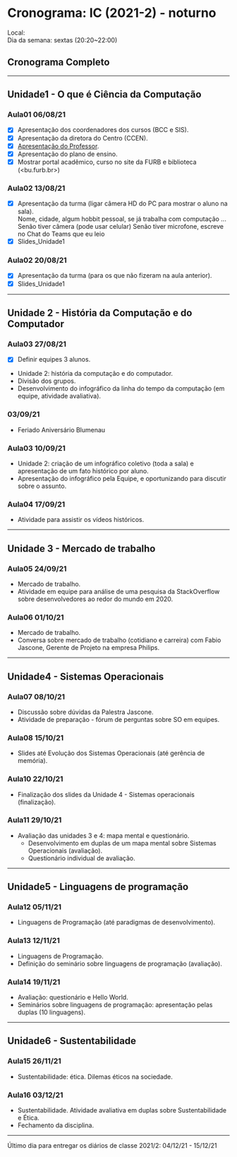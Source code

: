 # Cronograma: IC (2021-2) - noturno

Local:  
Dia da semana: sextas (20:20\~22:00)  

## Cronograma Completo

-----------

## Unidade1 - O que é Ciência da Computação

### Aula01 06/08/21

- [x] Apresentação dos coordenadores dos cursos (BCC e SIS).  
- [x] Apresentação da diretora do Centro (CCEN).  
- [x] [Apresentação do Professor](https://github.com/dalton-reis/dalton-reis "Apresentação do Professor").  
- [x] Apresentação do plano de ensino.  
- [x] Mostrar portal acadêmico, curso no site da FURB  e biblioteca (<bu.furb.br>)  

### Aula02 13/08/21

- [x] Apresentação da turma (ligar câmera HD do PC para mostrar o aluno na sala).  
    Nome, cidade, algum hobbit pessoal, se já trabalha com computação ...
    Senão tiver câmera (pode usar celular)
    Senão tiver microfone, escreve no Chat do Teams que eu leio  
- [x] Slides_Unidade1  

### Aula02 20/08/21

- [x] Apresentação da turma (para os que não fizeram na aula anterior).  
- [x] Slides_Unidade1  

-----------

## Unidade 2 - História da Computação e do Computador

### Aula03 27/08/21

- [x] Definir equipes 3 alunos.  
- Unidade 2: história da computação e do computador.  
- Divisão dos grupos.  
- Desenvolvimento do infográfico da linha do tempo da computação (em equipe, atividade avaliativa).  

### 03/09/21

- Feriado Aniversário Blumenau

### Aula03 10/09/21

- Unidade 2: criação de um infográfico coletivo (toda a sala) e apresentação  de um fato histórico por aluno.
- Apresentação do infográfico pela Equipe, e oportunizando para discutir sobre o assunto.  

### Aula04 17/09/21

- Atividade para assistir os vídeos históricos.  

-----------

## Unidade 3 - Mercado de trabalho

### Aula05 24/09/21

- Mercado de trabalho.  
- Atividade em equipe para análise de uma pesquisa da StackOverflow sobre desenvolvedores ao redor do mundo em 2020.  

### Aula06 01/10/21

- Mercado de trabalho.  
- Conversa sobre mercado de trabalho (cotidiano e carreira) com Fabio Jascone, Gerente de Projeto na empresa Philips.

-----------

## Unidade4 - Sistemas Operacionais

### Aula07 08/10/21

- Discussão sobre dúvidas da Palestra Jascone.  
- Atividade de preparação - fórum de perguntas sobre SO em equipes.  

### Aula08 15/10/21

- Slides até Evolução dos Sistemas Operacionais (até gerência de memória).  

### Aula10 22/10/21

- Finalização dos slides da Unidade 4 - Sistemas operacionais (finalização).  

### Aula11 29/10/21

- Avaliação das unidades 3 e 4: mapa mental e questionário.  
  - Desenvolvimento em duplas de um mapa mental sobre Sistemas Operacionais (avaliação).  
  - Questionário individual de avaliação.  

-----------

## Unidade5 - Linguagens de programação

### Aula12 05/11/21

- Linguagens de Programação (até paradigmas de desenvolvimento).  

### Aula13 12/11/21

- Linguagens de Programação.  
- Definição do seminário sobre linguagens de programação (avaliação).  

### Aula14 19/11/21

- Avaliação: questionário e Hello World.  
- Seminários sobre linguagens de programação: apresentação pelas duplas (10 linguagens).  

-----------

## Unidade6 - Sustentabilidade

### Aula15 26/11/21

- Sustentabilidade: ética. Dilemas éticos na sociedade.  

### Aula16 03/12/21

- Sustentabilidade. Atividade avaliativa em duplas sobre Sustentabilidade e Ética.  
- Fechamento da disciplina.  

-----------

Último dia para entregar os diários de classe 2021/2: 04/12/21 - 15/12/21

<!-- 
Ideias
- Caça ao tesouro para conhecer diferentes locais da FURB
- formar frase (GELB) talvez com timeline da história da computação
- sala de aula invertida
- fazer filmes sobre sistemas operacionais ou mapa mental
- Mercado de trabalho - visitar empresa
- Mercado de trabalho - skype com ex-aluno que virou pesquisador)
vídeo sobre por que programar: https://www.youtube.com/watch?v=iKKOV4yGI_M
História: livro da PUC e livro Os Inovadores

Sustentabilidade: artigo das tendências gartner, marco legal da Internet, pesquisa da stackoverflow

Repercussões sociais: p. 15 Brookshear
- Produzir texto colaborativo sobre algum tema como avaliação

Linguagens de programação: em duplas escolhem linguagens e tem que mostrar um Hello World.

Unidade 3: vídeo conferência com Prof. Leandro Fernandes (UFF) sobre carreira acadêmica.
- Conversa sobre mercado de trabalho (cotidiano e carreira) com Fábio Jascone, Gerente de Pesquisa e Desenvolvimento, Divisão de Informática na Cardiologia, Philips.

-->
